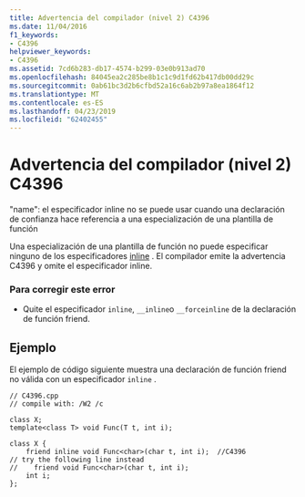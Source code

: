 ```yaml
---
title: Advertencia del compilador (nivel 2) C4396
ms.date: 11/04/2016
f1_keywords:
- C4396
helpviewer_keywords:
- C4396
ms.assetid: 7cd6b283-db17-4574-b299-03e0b913ad70
ms.openlocfilehash: 84045ea2c285be8b1c1c9d1fd62b417db00dd29c
ms.sourcegitcommit: 0ab61bc3d2b6cfbd52a16c6ab2b97a8ea1864f12
ms.translationtype: MT
ms.contentlocale: es-ES
ms.lasthandoff: 04/23/2019
ms.locfileid: "62402455"
---
```

# <a name="compiler-warning-level-2-c4396"></a>Advertencia del compilador (nivel 2) C4396

"name": el especificador inline no se puede usar cuando una declaración de confianza hace referencia a una especialización de una plantilla de función

Una especialización de una plantilla de función no puede especificar ninguno de los especificadores [inline](../../cpp/inline-functions-cpp.md) . El compilador emite la advertencia C4396 y omite el especificador inline.

### <a name="to-correct-this-error"></a>Para corregir este error

- Quite el especificador `inline`, `__inline`o `__forceinline` de la declaración de función friend.

## <a name="example"></a>Ejemplo

El ejemplo de código siguiente muestra una declaración de función friend no válida con un especificador `inline` .

```
// C4396.cpp
// compile with: /W2 /c

class X;
template<class T> void Func(T t, int i);

class X {
    friend inline void Func<char>(char t, int i);  //C4396
// try the following line instead
//    friend void Func<char>(char t, int i);
    int i;
};
```